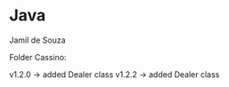 # Java

Jamil de Souza 


Folder Cassino:

v1.2.0 -> added Dealer class
v1.2.2 -> added Dealer class
